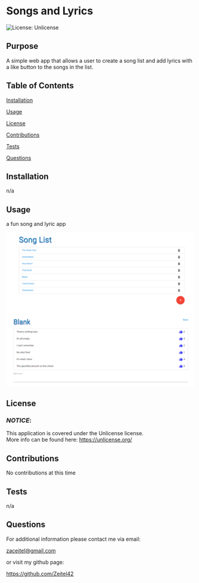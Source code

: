 # **Songs and Lyrics**

![License: Unlicense](https://img.shields.io/badge/License-Unlicense-yellow.svg)

## **Purpose**

A simple web app that allows a user to create a song list and add lyrics with a like button to the songs in the list.

## **Table of Contents**

<a href="#installation">Installation</a>

<a href="#usage">Usage</a>

<a href="#userLicense">License</a>

<a href="#contributions">Contributions</a>

<a href="#tests">Tests</a>

<a href="#questions">Questions</a>

## <h2 id="installation">**Installation**</h2>

n/a

## <h2 id="usage">**Usage**</h2>

a fun song and lyric app

  <img src="./assets/images/songlist.png" alt="image of songlist page">
  <img src="./assets/images/song.png" alt="image of song detail page">
  
  ## <h2 id="userLicense">**License**</h2>
  ### <em>NOTICE</em>:
  This application is covered under the 
  Unlicense license.  
  More info can be found here:
  https://unlicense.org/


## <h2 id="contributions">**Contributions**</h2>

No contributions at this time

## <h2 id="tests">**Tests**</h2>

n/a

## <h2 id="questions">**Questions**</h2>

For additional information please contact me via email:

zaceitel@gmail.com

or visit my github page:

https://github.com/Zeitel42
